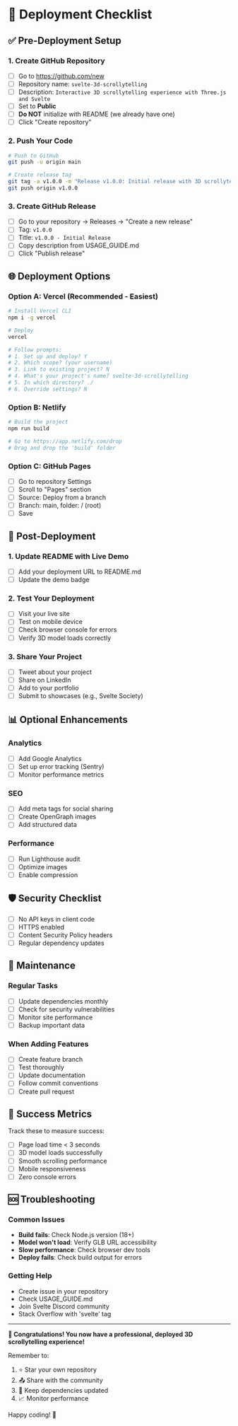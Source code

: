 # 🚀 Deployment Checklist

## ✅ Pre-Deployment Setup

### 1. Create GitHub Repository
- [ ] Go to https://github.com/new
- [ ] Repository name: `svelte-3d-scrollytelling`
- [ ] Description: `Interactive 3D scrollytelling experience with Three.js and Svelte`
- [ ] Set to **Public**
- [ ] **Do NOT** initialize with README (we already have one)
- [ ] Click "Create repository"

### 2. Push Your Code
```bash
# Push to GitHub
git push -u origin main

# Create release tag
git tag -a v1.0.0 -m "Release v1.0.0: Initial release with 3D scrollytelling"
git push origin v1.0.0
```

### 3. Create GitHub Release
- [ ] Go to your repository → Releases → "Create a new release"
- [ ] Tag: `v1.0.0`
- [ ] Title: `v1.0.0 - Initial Release`
- [ ] Copy description from USAGE_GUIDE.md
- [ ] Click "Publish release"

## 🌐 Deployment Options

### Option A: Vercel (Recommended - Easiest)
```bash
# Install Vercel CLI
npm i -g vercel

# Deploy
vercel

# Follow prompts:
# 1. Set up and deploy? Y
# 2. Which scope? (your username)
# 3. Link to existing project? N
# 4. What's your project's name? svelte-3d-scrollytelling
# 5. In which directory? ./
# 6. Override settings? N
```

### Option B: Netlify
```bash
# Build the project
npm run build

# Go to https://app.netlify.com/drop
# Drag and drop the 'build' folder
```

### Option C: GitHub Pages
- [ ] Go to repository Settings
- [ ] Scroll to "Pages" section
- [ ] Source: Deploy from a branch
- [ ] Branch: main, folder: / (root)
- [ ] Save

## 🔧 Post-Deployment

### 1. Update README with Live Demo
- [ ] Add your deployment URL to README.md
- [ ] Update the demo badge

### 2. Test Your Deployment
- [ ] Visit your live site
- [ ] Test on mobile device
- [ ] Check browser console for errors
- [ ] Verify 3D model loads correctly

### 3. Share Your Project
- [ ] Tweet about your project
- [ ] Share on LinkedIn
- [ ] Add to your portfolio
- [ ] Submit to showcases (e.g., Svelte Society)

## 📊 Optional Enhancements

### Analytics
- [ ] Add Google Analytics
- [ ] Set up error tracking (Sentry)
- [ ] Monitor performance metrics

### SEO
- [ ] Add meta tags for social sharing
- [ ] Create OpenGraph images
- [ ] Add structured data

### Performance
- [ ] Run Lighthouse audit
- [ ] Optimize images
- [ ] Enable compression

## 🛡️ Security Checklist

- [ ] No API keys in client code
- [ ] HTTPS enabled
- [ ] Content Security Policy headers
- [ ] Regular dependency updates

## 📝 Maintenance

### Regular Tasks
- [ ] Update dependencies monthly
- [ ] Check for security vulnerabilities
- [ ] Monitor site performance
- [ ] Backup important data

### When Adding Features
- [ ] Create feature branch
- [ ] Test thoroughly
- [ ] Update documentation
- [ ] Follow commit conventions
- [ ] Create pull request

## 🎯 Success Metrics

Track these to measure success:
- [ ] Page load time < 3 seconds
- [ ] 3D model loads successfully
- [ ] Smooth scrolling performance
- [ ] Mobile responsiveness
- [ ] Zero console errors

## 🆘 Troubleshooting

### Common Issues
- **Build fails**: Check Node.js version (18+)
- **Model won't load**: Verify GLB URL accessibility
- **Slow performance**: Check browser dev tools
- **Deploy fails**: Check build output for errors

### Getting Help
- Create issue in your repository
- Check USAGE_GUIDE.md
- Join Svelte Discord community
- Stack Overflow with 'svelte' tag

---

**🎉 Congratulations! You now have a professional, deployed 3D scrollytelling experience!**

Remember to:
1. ⭐ Star your own repository
2. 📤 Share with the community
3. 🔄 Keep dependencies updated
4. 📈 Monitor performance

Happy coding! 🚀